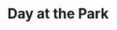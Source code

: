 ---
layout: ../../layouts/PostLayout.astro
title: 'Day at the Park'
pubDate: 2024-12-04
images:
    - path: '/pics/neptune.jpg'
      alt: 'Neptune planet.'
    - path: '/pics/neptune.jpg'
      alt: 'Neptune planet.'
    - path: '/pics/neptune.jpg'
      alt: 'Neptune planet.'
tags: ["pic"]
---